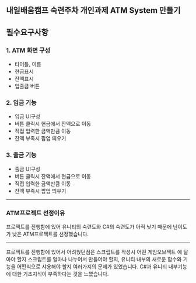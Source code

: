 ## 내일배움캠프 숙련주차 개인과제 ATM System 만들기

 ## 필수요구사항
### 1. ATM 화면 구성
- 타이틀, 이름
-  현금표시
-  잔액표시
-  입출금 버튼
 ### 2. 입금 기능
- 입금 UI구성
- 버튼 클릭시 현금에서 잔액으로 이동
- 직접 입력한 금액만큼 이동
- 잔액 부족시 팝업 띄우기
 ### 3. 출금 기능
- 출금 UI구성
- 버튼 클릭시 잔액에서 현금으로 이동
- 직접 입력한 금액만큼 이동
- 잔액 부족시 팝업 띄우기

---

 ### ATM프로젝트 선정이유
 프로젝트를 진행함에 있어 유니티의 숙련도와 C#의 숙련도가 아직 낮기 때문에 난이도가 낮은 ATM프로젝트를 선정했습니다.

---

프로젝트를 진행함에 있어서 어려웠던점은 스크립트를 작성시 어떤 게임오브젝트 에 달아야 할지
스크립트를 얼마나 나누어서 만들어야 할지, 유니티 내부의 새로운 함수와 기능을 어떤식으로 
샤용해야 할지 여러가지의 문제가 있었습니다. C#과 유니티 내부기능 에 대한 기초지식이 
부족하다는 것을 느꼈습니다.



